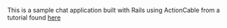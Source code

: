 This is a sample chat application built with Rails using ActionCable from a tutorial found [here](https://iridakos.com/programming/2019/04/04/creating-chat-application-rails-websockets)
